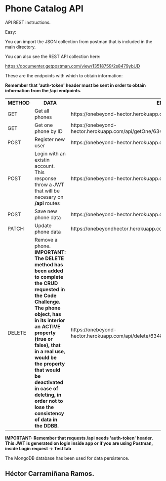 # Phone Catalog API 

API REST instructions.

Easy:

You can import the JSON collection from postman that is included in the main directory.

You can also see the REST API collection here:

https://documenter.getpostman.com/view/13518759/2s8479ybUD

These are the endpoints with which to obtain information:

**Remember that 'auth-token' header must be sent in order to obtain information from the /api endpoints.**

<table style="width:100%">
  <tr>
    <th>METHOD</th>
    <th>DATA</th>
    <th>ENDPOINT</th>
  </tr>

  <tr>
    <td>GET</td>
     <td>Get all phones</td>
    <td>https://onebeyond-hector.herokuapp.com/api/getAll</td>
  </tr>

  <tr>
    <td>GET</td>
    <td>Get one phone by ID</td>
    <td>https://onebeyond-hector.herokuapp.com/api/getOne/6347f636ab3b54a6466ea607</td>
  </tr>

  <tr>
    <td>POST</td>
    <td>Register new user</td>
    <td>https://onebeyond-hector.herokuapp.com/auth/register</td>
  </tr>

  <tr>
    <td>POST</td>
    <td>Login with an existin account. This response throw a JWT that will be necesary on <b>/api</b> routes </td>
    <td>https://onebeyond-hector.herokuapp.com/auth/login</td>
  </tr>

  <tr>
    <td>POST</td>
    <td>Save new phone data</td>
    <td>https://onebeyond-hector.herokuapp.com/api/createOne</td>
  </tr>

  <tr>
    <td>PATCH</td>
    <td>Update phone data</td>
    <td>https://onebeyondhector.herokuapp.com/api/update/6347f636ab3b54a6466ea607</td>
  </tr>

  <tr>
    <td>DELETE</td>
    <td>Remove a phone. <b>IMPORTANT: The DELETE method has been added to complete the CRUD requested in the Code Challenge. The phone object, has in its interior an ACTIVE property (true or false), that in a real use, would be the property that would be deactivated in case of deleting, in order not to lose the consistency of data in the DDBB.</b></td> 
    <td>https://onebeyond-hector.herokuapp.com/api/delete/63480560ab3b54a6466ea66a</td>
  </tr>
</table>

**IMPORTANT: Remember that requests /api needs 'auth-token' header. This JWT is generated on login inside app or if you are using Postman, inside Login request -> Test tab**

The MongoDB database has been used for data persistence.

## Héctor Carramiñana Ramos.


